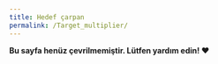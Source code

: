 ```yaml
---
title: Hedef çarpan
permalink: /Target_multiplier/
---
```


**Bu sayfa henüz çevrilmemiştir. Lütfen yardım edin! ❤**
